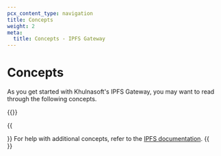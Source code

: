 ```yaml
---
pcx_content_type: navigation
title: Concepts
weight: 2
meta:
  title: Concepts - IPFS Gateway
---
```


# Concepts

As you get started with Khulnasoft's IPFS Gateway, you may want to read through the following concepts.

{{<directory-listing>}}

{{<Aside type="note">}}
For help with additional concepts, refer to the [IPFS documentation](https://docs.ipfs.tech/concepts/).
{{</Aside>}}